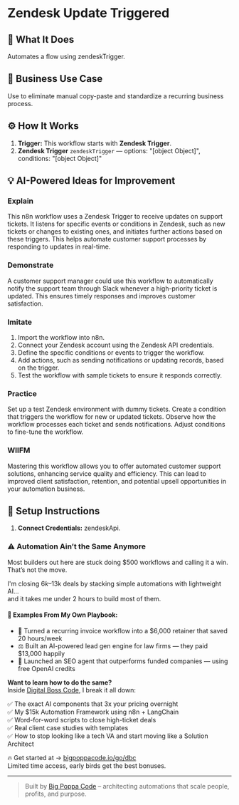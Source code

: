 # Zendesk Update Triggered
## 🚀 What It Does
Automates a flow using zendeskTrigger.

## 💼 Business Use Case
Use to eliminate manual copy-paste and standardize a recurring business process.

## ⚙️ How It Works
1. **Trigger:** This workflow starts with **Zendesk Trigger**.
2. **Zendesk Trigger** `zendeskTrigger` — options: "[object Object]", conditions: "[object Object]"

## 💡 AI-Powered Ideas for Improvement
### Explain
This n8n workflow uses a Zendesk Trigger to receive updates on support tickets. It listens for specific events or conditions in Zendesk, such as new tickets or changes to existing ones, and initiates further actions based on these triggers. This helps automate customer support processes by responding to updates in real-time.

### Demonstrate
A customer support manager could use this workflow to automatically notify the support team through Slack whenever a high-priority ticket is updated. This ensures timely responses and improves customer satisfaction.

### Imitate
1. Import the workflow into n8n.
2. Connect your Zendesk account using the Zendesk API credentials.
3. Define the specific conditions or events to trigger the workflow.
4. Add actions, such as sending notifications or updating records, based on the trigger.
5. Test the workflow with sample tickets to ensure it responds correctly.

### Practice
Set up a test Zendesk environment with dummy tickets. Create a condition that triggers the workflow for new or updated tickets. Observe how the workflow processes each ticket and sends notifications. Adjust conditions to fine-tune the workflow.

### WIIFM
Mastering this workflow allows you to offer automated customer support solutions, enhancing service quality and efficiency. This can lead to improved client satisfaction, retention, and potential upsell opportunities in your automation business.

## 🔧 Setup Instructions
1. **Connect Credentials:** zendeskApi.

### ⚠️ Automation Ain’t the Same Anymore

Most builders out here are stuck doing $500 workflows and calling it a win.  
That’s not the move.  

I'm closing $6k–$13k deals by stacking simple automations with lightweight AI...  
and it takes me under 2 hours to build most of them.

#### 🧠 Examples From My Own Playbook:
- 🔁 Turned a recurring invoice workflow into a $6,000 retainer that saved 20 hours/week  
- ⚖️ Built an AI-powered lead gen engine for law firms — they paid $13,000 happily  
- 🚀 Launched an SEO agent that outperforms funded companies — using free OpenAI credits  

**Want to learn how to do the same?**  
Inside [Digital Boss Code](https://bigpoppacode.io/go/dbc), I break it all down:

✅ The exact AI components that 3x your pricing overnight  
✅ My $15k Automation Framework using n8n + LangChain  
✅ Word-for-word scripts to close high-ticket deals  
✅ Real client case studies with templates  
✅ How to stop looking like a tech VA and start moving like a Solution Architect  

🔥 Get started at → [bigpoppacode.io/go/dbc](https://bigpoppacode.io/go/dbc)  
Limited time access, early birds get the best bonuses.

---
> Built by [Big Poppa Code](https://bigpoppacode.io) – architecting automations that scale people, profits, and purpose.
